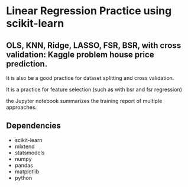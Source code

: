 # Linear Regression Practice using scikit-learn

## OLS, KNN, Ridge, LASSO, FSR, BSR, with cross validation: Kaggle problem house price prediction.

It is also be a good practice for dataset splitting and cross validation.

It is a practice for feature selection (such as with bsr and fsr regression)

the Jupyter notebook summarizes the training report of multiple approaches.

## Dependencies
* scikit-learn
* mlxtend
* statsmodels
* numpy
* pandas
* matplotlib
* python 
